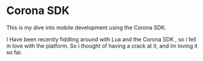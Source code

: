 # Corona SDK
This is my dive into mobile development using the Corona SDK.


I Have been recently fiddling around with Lua and the Corona SDK , so i fell in love with the platform. So i thought of having a crack at it, and im loving it so far.
